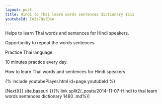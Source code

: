 ```yaml
---
layout: post
title: Hindi to Thai learn words sentences dictionary 1511 
youtubeId: Io2z7QyZDso
---
```

 
 
Helps to learn Thai words and sentences for Hindi speakers.

Opportunitiy to repeat the words sentences. 

Practice Thai language. 
 
10 minutes practice every day. 
 
How to learn Thai words and sentences for Hindi speakers 
 
{% include youtubePlayer.html id=page.youtubeId %}
 
 
[Next]({{ site.baseurl }}{% link  split2/_posts/2014-11-07-Hindi to thai learn words sentences dictionary 1480 .md%})
 
